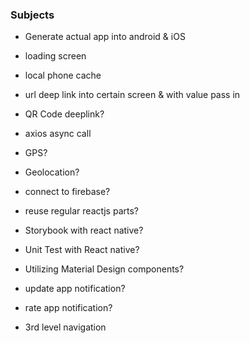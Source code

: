 ### Subjects


- Generate actual app into android & iOS
- loading screen
- local phone cache
- url deep link into certain screen & with value pass in
- QR Code deeplink?

- axios async call

- GPS?
- Geolocation?
- connect to firebase?
- reuse regular reactjs parts?
- Storybook with react native?
- Unit Test with React native?
- Utilizing Material Design components?
- update app notification?
- rate app notification?


- 3rd level navigation